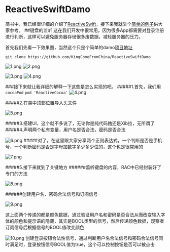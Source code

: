 # ReactiveSwiftDamo

简书中，我已经很详细的介绍了[ReactiveSwift](http://www.jianshu.com/p/25a39fe98723)，接下来我就举个[简单的例子](http://www.jianshu.com/p/5ccb81602946)供大家参考。
##键盘的监听
这在我们开发中很常用，因为很多App都需要对登录注册进行判断，这样可以避免服务器存储很多废数据，减轻服务器的压力。

首先我们先看一下效果图，当然这个只是个简单的damo[项目地址](https://github.com/KingComeFromChina/ReactiveSwiftDamo)
```
git clone https://github.com/KingComeFromChina/ReactiveSwiftDamo
```
![1.png](http://upload-images.jianshu.io/upload_images/3873966-0d223bff95947862.png?imageMogr2/auto-orient/strip%7CimageView2/2/w/1240)
![2.png](http://upload-images.jianshu.io/upload_images/3873966-019264f901860b89.png?imageMogr2/auto-orient/strip%7CimageView2/2/w/1240)

![3.png](http://upload-images.jianshu.io/upload_images/3873966-334792ea3252fd20.png?imageMogr2/auto-orient/strip%7CimageView2/2/w/1240)
![4.png](http://upload-images.jianshu.io/upload_images/3873966-ff12c31ce8748a81.png?imageMogr2/auto-orient/strip%7CimageView2/2/w/1240)

###接下来就让我详细的解释一下这些是怎么实现的吧。
#####1.首先，我们用<code>cocoaPod</code> 
`
pod 'ReactiveCocoa'
`
![4.png](http://upload-images.jianshu.io/upload_images/3873966-41bd6b01c02b7abf.png?imageMogr2/auto-orient/strip%7CimageView2/2/w/1240)

#####2.在类中顶部位置导入头文件

![5.png](http://upload-images.jianshu.io/upload_images/3873966-b5dfd91bb1d4d6b3.png?imageMogr2/auto-orient/strip%7CimageView2/2/w/1240)

#####3.搭建UI，这个就不多说了，无论你是纯代码撸还是Xib拉，无所谓了
#####4.声明两个私有变量，用户名是否合法，密码是否合法

![6.png](http://upload-images.jianshu.io/upload_images/3873966-c7012999015b7f33.png?imageMogr2/auto-orient/strip%7CimageView2/2/w/1240)
#####对了，在这里跟大家分享两个正则表达式，一个判断是否是手机号，一个判断密码是否是字母加数字多少多少位的，这个也是很常用的

![7.png](http://upload-images.jianshu.io/upload_images/3873966-b26070b27e67c167.png?imageMogr2/auto-orient/strip%7CimageView2/2/w/1240)

#####5.接下来就到了关键地方
######监听键盘的内容，RAC中已经封装好了专门的方法

![8.png](http://upload-images.jianshu.io/upload_images/3873966-ea19d17ad48c04f5.png?imageMogr2/auto-orient/strip%7CimageView2/2/w/1240)

######创建用户名、密码合法信号和订阅信号

![9.png](http://upload-images.jianshu.io/upload_images/3873966-6a82e609c181e97d.png?imageMogr2/auto-orient/strip%7CimageView2/2/w/1240)

这上面两个传递的都是颜色数据，通过验证用户名和密码是否合法从而改变输入字体的颜色和提示语的隐藏，其实是BOOL类型的信号，然后传递颜色数据，观察者订阅信号后根据信号的BOOL值改变颜色


![10.png](http://upload-images.jianshu.io/upload_images/3873966-dc1c76a9a6d75ed7.png?imageMogr2/auto-orient/strip%7CimageView2/2/w/1240)
创建登录按钮合法性信号，通过判断用户名合法信号和密码合法信号同时满足时，登录按钮信号BOOL值为true，这个可以控制按钮是否可以被点击



